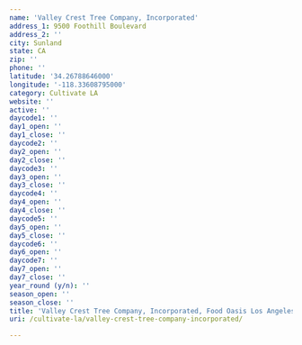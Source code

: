 ```yaml
---
name: 'Valley Crest Tree Company, Incorporated'
address_1: 9500 Foothill Boulevard
address_2: ''
city: Sunland
state: CA
zip: ''
phone: ''
latitude: '34.26788646000'
longitude: '-118.33608795000'
category: Cultivate LA
website: ''
active: ''
daycode1: ''
day1_open: ''
day1_close: ''
daycode2: ''
day2_open: ''
day2_close: ''
daycode3: ''
day3_open: ''
day3_close: ''
daycode4: ''
day4_open: ''
day4_close: ''
daycode5: ''
day5_open: ''
day5_close: ''
daycode6: ''
day6_open: ''
daycode7: ''
day7_open: ''
day7_close: ''
year_round (y/n): ''
season_open: ''
season_close: ''
title: 'Valley Crest Tree Company, Incorporated, Food Oasis Los Angeles'
uri: /cultivate-la/valley-crest-tree-company-incorporated/

---
```

